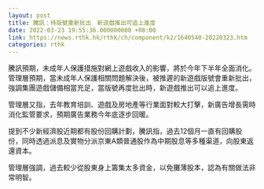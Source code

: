 ```yaml
---
layout: post
title: 騰訊：待版號重新批出　新遊戲推出可追上進度
date: 2022-03-23 19:55:36.000000000 +08:00
link: https://news.rthk.hk/rthk/ch/component/k2/1640540-20220323.htm
categories: rthk
---
```


騰訊預期，未成年人保護措施對網上遊戲收入的影響，將於今年下半年全面消化。管理層預期，當未成年人保護相關問題解決後，被推遲的新遊戲版號會重新批出，強調集團遊戲儲備相當充足，當版號再度批出時，新遊戲推出可以追上進度。

管理層又指，去年教育培訓、遊戲及房地產等行業面對較大打擊，新廣告增長需時消化監管要求，預期廣告業務今年底逐步回暖。

提到不少新經濟股近期都有股份回購計劃，騰訊指，過去12個月一直有回購股份，同時透過派息及實物分派京東A類普通股作為中期股息等多種渠道，向股東返還資本。

管理層強調，過去較少從股東身上籌集太多資金，以免攤薄股本，認為有關做法非常明智。

